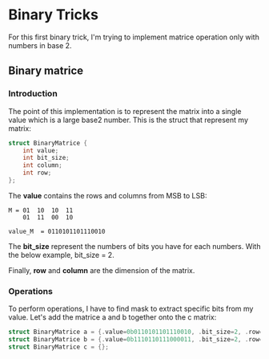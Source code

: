 # Binary Tricks 

For this first binary trick, I'm trying to implement matrice operation only with numbers in base 2. 

## Binary matrice

### Introduction
The point of this implementation is to represent the matrix into a single value which is a large base2 number.
This is the struct that represent my matrix: 
```c
struct BinaryMatrice {
    int value;
    int bit_size;
    int column;
    int row;
};
```
The **value** contains the rows and columns from MSB to LSB:
```
M = 01  10  10  11
    01  11  00  10 

value_M  = 0110101101110010
```
The **bit_size** represent the numbers of bits you have for each numbers. With the below example, bit_size = 2.

Finally, **row** and **column** are the dimension of the matrix.

### Operations

To perform operations, I have to find mask to extract specific bits from my value. 
Let's add the matrice a and b together onto the c matrix:
```c
struct BinaryMatrice a = {.value=0b0110101101110010, .bit_size=2, .row=2, .column=4};
struct BinaryMatrice b = {.value=0b1110110111000011, .bit_size=2, .row=2, .column=4};
struct BinaryMatrice c = {};
```

